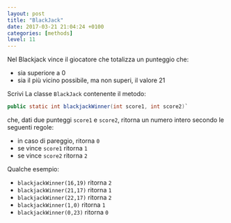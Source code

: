 ```yaml
---
layout: post
title: "BlackJack"
date: 2017-03-21 21:04:24 +0100
categories: [methods]
level: 11
---
```


Nel Blackjack vince il giocatore che totalizza un punteggio che:

- sia superiore a 0
- sia il più vicino possibile, ma non superi, il valore 21


Scrivi La classe `BlackJack` contenente il metodo: 

~~~java
public static int blackjackWinner(int score1, int score2)` 
~~~

che, dati due punteggi `score1` e `score2`, ritorna un numero intero secondo le seguenti regole:

- in caso di pareggio, ritorna `0`
- se vince `score1` ritorna `1`
- se vince `score2` ritorna `2`

Qualche esempio: 

- `blackjackWinner(16,19)` ritorna `2`
- `blackjackWinner(21,17)` ritorna `1`
- `blackjackWinner(22,17)` ritorna `2`
- `blackjackWinner(1,0)` ritorna `1`
- `blackjackWinner(0,23)` ritorna `0`